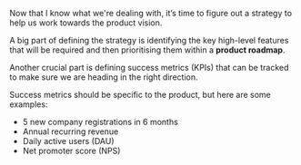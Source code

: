 Now that I know what we're dealing with, it’s time to figure out a strategy to help us work towards the product vision.

A big part of defining the strategy is identifying the key high-level features that will be required and then prioritising them within a **product roadmap**.

Another crucial part is defining success metrics (KPIs) that can be tracked to make sure we are heading in the right direction.

Success metrics should be specific to the product, but here are some examples:

- 5 new company registrations in 6 months
- Annual recurring revenue
- Daily active users (DAU)
- Net promoter score (NPS)
